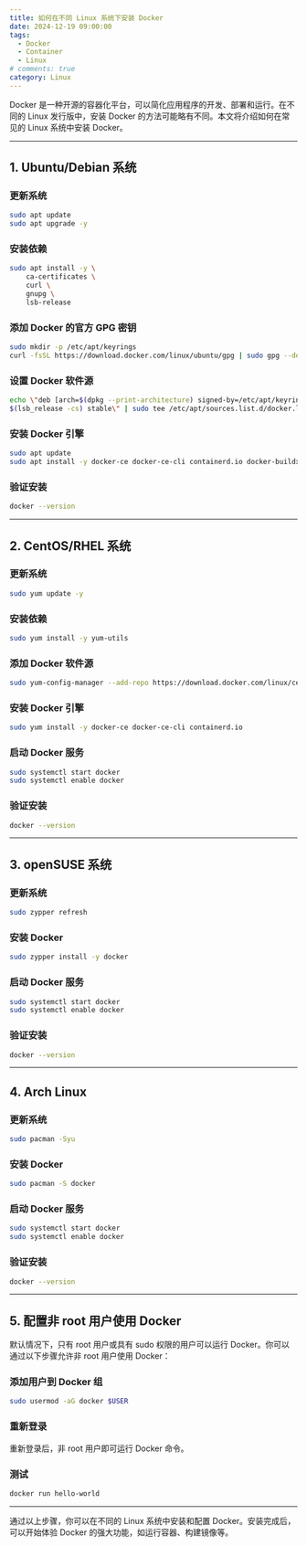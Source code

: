 ```yaml
---
title: 如何在不同 Linux 系统下安装 Docker
date: 2024-12-19 09:00:00
tags:
  - Docker
  - Container
  - Linux
# comments: true
category: Linux
---
```


Docker 是一种开源的容器化平台，可以简化应用程序的开发、部署和运行。在不同的 Linux 发行版中，安装 Docker 的方法可能略有不同。本文将介绍如何在常见的 Linux 系统中安装 Docker。

---

## 1. Ubuntu/Debian 系统

### 更新系统
```bash
sudo apt update
sudo apt upgrade -y
```

### 安装依赖
```bash
sudo apt install -y \
    ca-certificates \
    curl \
    gnupg \
    lsb-release
```

### 添加 Docker 的官方 GPG 密钥
```bash
sudo mkdir -p /etc/apt/keyrings
curl -fsSL https://download.docker.com/linux/ubuntu/gpg | sudo gpg --dearmor -o /etc/apt/keyrings/docker.gpg
```

### 设置 Docker 软件源
```bash
echo \"deb [arch=$(dpkg --print-architecture) signed-by=/etc/apt/keyrings/docker.gpg] https://download.docker.com/linux/ubuntu \
$(lsb_release -cs) stable\" | sudo tee /etc/apt/sources.list.d/docker.list > /dev/null
```

### 安装 Docker 引擎
```bash
sudo apt update
sudo apt install -y docker-ce docker-ce-cli containerd.io docker-buildx-plugin docker-compose-plugin
```

### 验证安装
```bash
docker --version
```

---

## 2. CentOS/RHEL 系统

### 更新系统
```bash
sudo yum update -y
```

### 安装依赖
```bash
sudo yum install -y yum-utils
```

### 添加 Docker 软件源
```bash
sudo yum-config-manager --add-repo https://download.docker.com/linux/centos/docker-ce.repo
```

### 安装 Docker 引擎
```bash
sudo yum install -y docker-ce docker-ce-cli containerd.io
```

### 启动 Docker 服务
```bash
sudo systemctl start docker
sudo systemctl enable docker
```

### 验证安装
```bash
docker --version
```

---

## 3. openSUSE 系统

### 更新系统
```bash
sudo zypper refresh
```

### 安装 Docker
```bash
sudo zypper install -y docker
```

### 启动 Docker 服务
```bash
sudo systemctl start docker
sudo systemctl enable docker
```

### 验证安装
```bash
docker --version
```

---

## 4. Arch Linux

### 更新系统
```bash
sudo pacman -Syu
```

### 安装 Docker
```bash
sudo pacman -S docker
```

### 启动 Docker 服务
```bash
sudo systemctl start docker
sudo systemctl enable docker
```

### 验证安装
```bash
docker --version
```

---

## 5. 配置非 root 用户使用 Docker

默认情况下，只有 root 用户或具有 sudo 权限的用户可以运行 Docker。你可以通过以下步骤允许非 root 用户使用 Docker：

### 添加用户到 Docker 组
```bash
sudo usermod -aG docker $USER
```

### 重新登录
重新登录后，非 root 用户即可运行 Docker 命令。

### 测试
```bash
docker run hello-world
```

---

通过以上步骤，你可以在不同的 Linux 系统中安装和配置 Docker。安装完成后，可以开始体验 Docker 的强大功能，如运行容器、构建镜像等。

